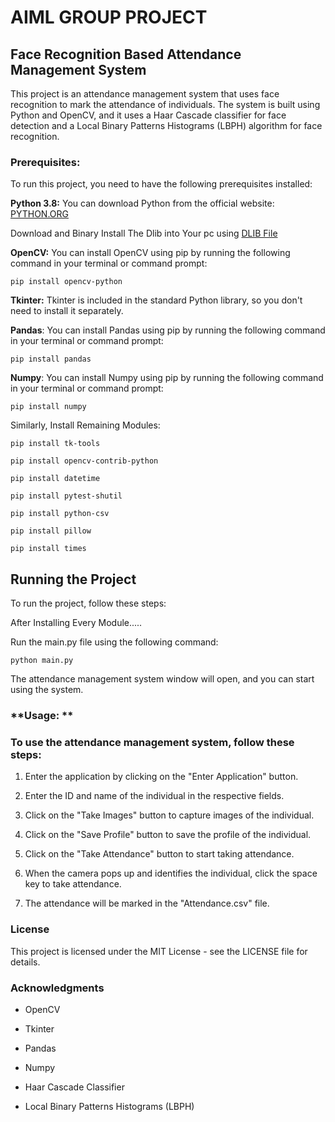 # AIML GROUP PROJECT 
## **Face Recognition Based Attendance Management System**

This project is an attendance management system that uses face recognition to mark the attendance of individuals. The system is built using Python and OpenCV, and it uses a Haar Cascade classifier for face detection and a Local Binary Patterns Histograms (LBPH) algorithm for face recognition.

### **Prerequisites:**

To run this project, you need to have the following prerequisites installed:


**Python 3.8:** You can download Python from the official website: [PYTHON.ORG](https://www.python.org/ftp/python/3.8.10/python-3.8.10-amd64.exe)


Download and Binary Install The Dlib into Your pc using [DLIB File](https://github.com/2303A51LA7/AIML-PROJECT/blob/b5460638eec18e0917244c78f36539e0dcddf432/DLib%20Binary%20File.whl)

**OpenCV:** You can install OpenCV using pip by running the following command in your terminal or command prompt:

```
pip install opencv-python
```

**Tkinter:** Tkinter is included in the standard Python library, so you don't need to install it separately.

**Pandas**: You can install Pandas using pip by running the following command in your terminal or command prompt:

``` 
pip install pandas
```

**Numpy**: You can install Numpy using pip by running the following command in your terminal or command prompt:

``` 
pip install numpy
```

Similarly, Install Remaining Modules:

```
pip install tk-tools

pip install opencv-contrib-python

pip install datetime

pip install pytest-shutil

pip install python-csv

pip install pillow 

pip install times

```
## **Running the Project**
To run the project, follow these steps:

After Installing Every Module.....

Run the main.py file using the following command:

```
python main.py
 ```

The attendance management system window will open, and you can start using the system.

### **Usage: **

### To use the attendance management system, follow these steps:

1. Enter the application by clicking on the "Enter Application" button.

2. Enter the ID and name of the individual in the respective fields.

3. Click on the "Take Images" button to capture images of the individual.

4. Click on the "Save Profile" button to save the profile of the individual.

5. Click on the "Take Attendance" button to start taking attendance.

6. When the camera pops up and identifies the individual, click the space key to take attendance.

7. The attendance will be marked in the "Attendance.csv" file.

### **License**

This project is licensed under the MIT License - see the LICENSE file for details.

### **Acknowledgments**

- OpenCV

- Tkinter

- Pandas

- Numpy

- Haar Cascade Classifier

- Local Binary Patterns Histograms (LBPH)
